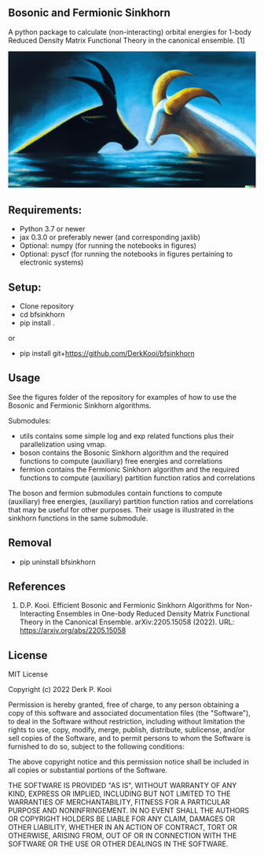 ## Bosonic and Fermionic Sinkhorn
A python package to calculate (non-interacting) orbital energies for 1-body Reduced Density Matrix Functional Theory in the canonical ensemble. [1]

![The bfsinkhorn "logo"](logo/bfsinkhorn.png)


## Requirements:
- Python 3.7 or newer
- jax 0.3.0 or preferably newer (and corresponding jaxlib)
- Optional: numpy (for running the notebooks in figures)
- Optional: pyscf (for running the notebooks in figures pertaining to electronic systems)

## Setup:
- Clone repository
- cd bfsinkhorn
- pip install .

or

- pip install git+https://github.com/DerkKooi/bfsinkhorn


## Usage
See the figures folder of the repository for examples of how to use the Bosonic and Fermionic Sinkhorn algorithms.

Submodules:
- utils contains some simple log and exp related functions plus their parallelization using vmap.
- boson contains the Bosonic Sinkhorn algorithm and the required functions to compute (auxiliary) free energies and correlations
- fermion contains the Fermionic Sinkhorn algorithm and the required functions to compute (auxiliary) partition function ratios and correlations

The boson and fermion submodules contain functions to compute (auxiliary) free energies, (auxiliary) partition function ratios and correlations that may be useful for other purposes. Their usage is illustrated in the sinkhorn functions in the same submodule.

## Removal
- pip uninstall bfsinkhorn

## References
1. D.P. Kooi. Efficient Bosonic and Fermionic Sinkhorn Algorithms for Non-Interacting Ensembles in One-body Reduced Density Matrix Functional Theory in the Canonical Ensemble. arXiv:2205.15058 (2022). URL: https://arxiv.org/abs/2205.15058

## License
MIT License

Copyright (c) 2022 Derk P. Kooi

Permission is hereby granted, free of charge, to any person obtaining a copy
of this software and associated documentation files (the "Software"), to deal
in the Software without restriction, including without limitation the rights
to use, copy, modify, merge, publish, distribute, sublicense, and/or sell
copies of the Software, and to permit persons to whom the Software is
furnished to do so, subject to the following conditions:

The above copyright notice and this permission notice shall be included in all
copies or substantial portions of the Software.

THE SOFTWARE IS PROVIDED "AS IS", WITHOUT WARRANTY OF ANY KIND, EXPRESS OR
IMPLIED, INCLUDING BUT NOT LIMITED TO THE WARRANTIES OF MERCHANTABILITY,
FITNESS FOR A PARTICULAR PURPOSE AND NONINFRINGEMENT. IN NO EVENT SHALL THE
AUTHORS OR COPYRIGHT HOLDERS BE LIABLE FOR ANY CLAIM, DAMAGES OR OTHER
LIABILITY, WHETHER IN AN ACTION OF CONTRACT, TORT OR OTHERWISE, ARISING FROM,
OUT OF OR IN CONNECTION WITH THE SOFTWARE OR THE USE OR OTHER DEALINGS IN THE
SOFTWARE.
